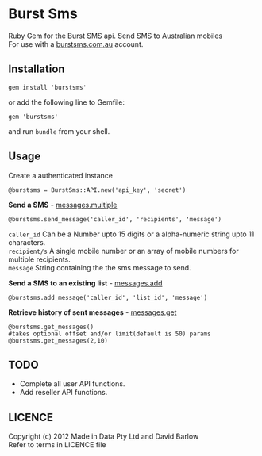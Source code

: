 # Burst Sms 

Ruby Gem for the Burst SMS api. Send SMS to Australian mobiles  
For use with a [burstsms.com.au](http://burstsms.com.au) account.

Installation
------------

    gem install 'burstsms'

or add the following line to Gemfile:  

    gem 'burstsms'
 
and run `bundle` from your shell.

Usage
-----
Create a authenticated instance

    @burstsms = BurstSms::API.new('api_key', 'secret')

**Send a SMS** - [messages.multiple](http://burstsms.com/api-documentation/messages.multiple)

    @burstsms.send_message('caller_id', 'recipients', 'message')

  `caller_id` Can be a Number upto 15 digits or a alpha-numeric string upto 11 characters.  
  `recipient/s` A single mobile number or an array of mobile numbers for multiple recipients.  
  `message` String containing the the sms message to send.  

**Send a SMS to an existing list** - [messages.add](http://burstsms.com/api-documentation/messages.add)

    @burstsms.add_message('caller_id', 'list_id', 'message')

**Retrieve history of sent messages** - [messages.get](http://burstsms.com/api-documentation/messages.get)

    @burstsms.get_messages()  
    #takes optional offset and/or limit(default is 50) params  
    @burstsms.get_messages(2,10)

TODO
----

- Complete all user API functions.
- Add reseller API functions.

LICENCE
-------

Copyright (c) 2012 Made in Data Pty Ltd and David Barlow  
Refer to terms in LICENCE file
